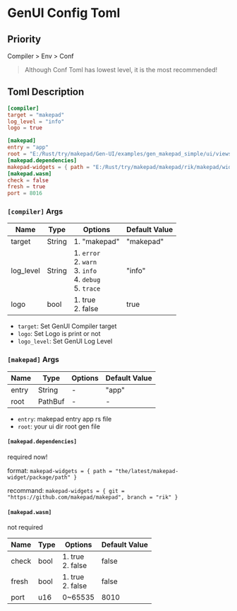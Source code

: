 # GenUI Config Toml

## Priority

Compiler > Env > Conf

> Although Conf Toml has lowest level, it is the most recommended!

## Toml Description

```toml
[compiler]
target = "makepad"
log_level = "info"
logo = true

[makepad]
entry = "app"
root = "E:/Rust/try/makepad/Gen-UI/examples/gen_makepad_simple/ui/views/root.gen"
[makepad.dependencies] 
makepad-widgets = { path = "E:/Rust/try/makepad/makepad/rik/makepad/widgets" }
[makepad.wasm]
check = false
fresh = true
port = 8016
```

### `[compiler]` Args

|Name|Type|Options|Default Value|
|--|--|--|--|
|target|String|1. "makepad"|"makepad"|
|log_level|String|1. `error`<br />2. `warn`<br />3. `info`<br />4. `debug`<br />5. `trace`|"info"|
|logo|bool|1. true<br />2. false|true|

- `target`: Set GenUI Compiler target
- `logo`: Set Logo is print or not
- `logo_level`: Set GenUI Log Level

### `[makepad]` Args

|Name|Type|Options|Default Value|
|--|--|--|--|
|entry|String|-|"app"|
|root|PathBuf|-|-|

- `entry`: makepad entry app rs file
- `root`: your ui dir root gen file

#### `[makepad.dependencies]`

required now!

format: `makepad-widgets = { path = "the/latest/makepad-widget/package/path" }`

recommand: `makepad-widgets = { git = "https://github.com/makepad/makepad", branch = "rik" }`

#### `[makepad.wasm]`

not required

|Name|Type|Options|Default Value|
|--|--|--|--|
|check|bool|1. true<br />2. false|false|
|fresh|bool|1. true<br />2. false|false|
|port|u16|0~65535|8010|